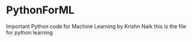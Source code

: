 # PythonForML
Important Python code for Machine Learning by Krishn Naik
this is the file for python learning